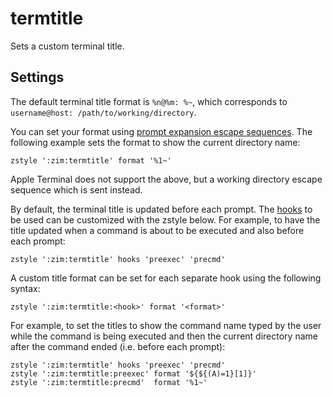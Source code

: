 termtitle
=========

Sets a custom terminal title.

Settings
--------

The default terminal title format is `%n@%m: %~`, which corresponds to
`username@host: /path/to/working/directory`.

You can set your format using [prompt expansion escape sequences].
The following example sets the format to show the current directory name:

    zstyle ':zim:termtitle' format '%1~'

Apple Terminal does not support the above, but a working directory escape
sequence which is sent instead.

By default, the terminal title is updated before each prompt. The [hooks] to be used
can be customized with the zstyle below. For example, to have the title updated
when a command is about to be executed and also before each prompt:

    zstyle ':zim:termtitle' hooks 'preexec' 'precmd'

A custom title format can be set for each separate hook using the following
syntax:

    zstyle ':zim:termtitle:<hook>' format '<format>'

For example, to set the titles to show the command name typed by the user while the
command is being executed and then the current directory name after the command
ended (i.e. before each prompt):

    zstyle ':zim:termtitle' hooks 'preexec' 'precmd'
    zstyle ':zim:termtitle:preexec' format '${${(A)=1}[1]}'
    zstyle ':zim:termtitle:precmd'  format '%1~'

[prompt expansion escape sequences]: http://zsh.sourceforge.net/Doc/Release/Prompt-Expansion.html#Simple-Prompt-Escapes
[hooks]: http://zsh.sourceforge.net/Doc/Release/Functions.html#Hook-Functions
